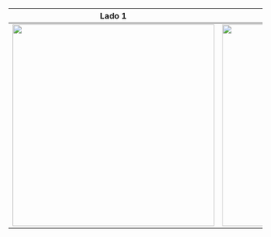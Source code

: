 |Lado 1| Lado2|
|------|-------|
|<img src="https://uploaddeimagens.com.br/images/003/452/451/full/Screenshot_2021-09-27-17-20-22-096_com.example.flutter_app_hamburguer.jpg?1632775501" width="400">|<img src="https://s9.gifyu.com/images/flutter_app_hamburguer.gif" width="400">|
